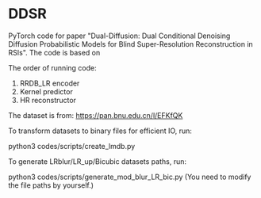 # DDSR
PyTorch code for paper "Dual-Diffusion: Dual Conditional Denoising Diffusion Probabilistic Models for Blind Super-Resolution Reconstruction in RSIs".
The code is based on 


The order of running code:
1. RRDB_LR encoder
2. Kernel predictor
3. HR reconstructor

The dataset is from:
https://pan.bnu.edu.cn/l/EFKfQK 

To transform datasets to binary files for efficient IO, run:

python3 codes/scripts/create_lmdb.py

To generate LRblur/LR_up/Bicubic datasets paths, run:

python3 codes/scripts/generate_mod_blur_LR_bic.py
(You need to modify the file paths by yourself.)
